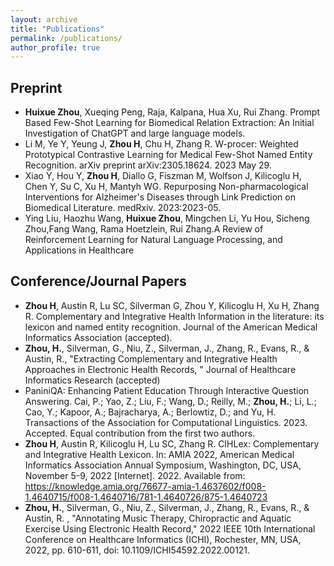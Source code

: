 ```yaml
---
layout: archive
title: "Publications"
permalink: /publications/
author_profile: true
---
```


Preprint
--------
* **Huixue Zhou**, Xueqing Peng, Raja, Kalpana, Hua Xu, Rui Zhang. Prompt Based Few-Shot Learning for Biomedical Relation Extraction: An Initial Investigation of ChatGPT and large language models. 
* Li M, Ye Y, Yeung J, **Zhou H**, Chu H, Zhang R. W-procer: Weighted Prototypical Contrastive Learning for Medical Few-Shot Named Entity Recognition. arXiv preprint arXiv:2305.18624. 2023 May 29.
* Xiao Y, Hou Y, **Zhou H**, Diallo G, Fiszman M, Wolfson J, Kilicoglu H, Chen Y, Su C, Xu H, Mantyh WG. Repurposing Non-pharmacological Interventions for Alzheimer's Diseases through Link Prediction on Biomedical Literature. medRxiv. 2023:2023-05.
* Ying Liu, Haozhu Wang, **Huixue Zhou**, Mingchen Li, Yu Hou, Sicheng Zhou,Fang Wang, Rama Hoetzlein, Rui Zhang.A Review of Reinforcement Learning for Natural Language Processing, and Applications in Healthcare


Conference/Journal Papers
--------
* **Zhou H**, Austin R, Lu SC, Silverman G, Zhou Y, Kilicoglu H, Xu H, Zhang R. Complementary and Integrative Health Information in the literature: its lexicon and named entity recognition. Journal of the American Medical Informatics Association (accepted).
* **Zhou, H.**, Silverman, G., Niu, Z., Silverman, J., Zhang, R., Evans, R., & Austin, R., "Extracting Complementary and Integrative Health Approaches in Electronic Health Records, " Journal of Healthcare Informatics Research (accepted)
* PaniniQA: Enhancing Patient Education Through Interactive Question Answering. Cai, P.; Yao, Z.; Liu, F.; Wang, D.; Reilly, M.; **Zhou, H.**; Li, L.; Cao, Y.; Kapoor, A.; Bajracharya, A.; Berlowtiz, D.; and Yu, H. Transactions of the Association for Computational Linguistics. 2023. Accepted. Equal contribution from the first two authors.
* **Zhou H**, Austin R, Kilicoglu H, Lu SC, Zhang R. CIHLex: Complementary and Integrative Health Lexicon. In: AMIA 2022, American Medical Informatics Association Annual Symposium, Washington, DC, USA, November 5-9, 2022 [Internet]. 2022. Available from: https://knowledge.amia.org/76677-amia-1.4637602/f008-1.4640715/f008-1.4640716/781-1.4640726/875-1.4640723
* **Zhou, H.**, Silverman, G., Niu, Z., Silverman, J., Zhang, R., Evans, R., & Austin, R. , "Annotating Music Therapy, Chiropractic and Aquatic Exercise Using Electronic Health Record," 2022 IEEE 10th International Conference on Healthcare Informatics (ICHI), Rochester, MN, USA, 2022, pp. 610-611, doi: 10.1109/ICHI54592.2022.00121.




